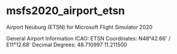 # msfs2020_airport_etsn
 Airport Neuburg (ETSN) for Microsoft Flight Simulator 2020
 
 General Airport Information
 ICAO:              ETSN
 Coordinates:       N48°42.66' / E11°12.68'
 Decimal Degrees:   48.710997 11.211500
